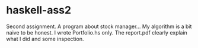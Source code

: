 # haskell-ass2
Second assignment. A program about stock manager...  My algorithm is a bit naive to be honest.  I wrote Portfolio.hs only. The report.pdf clearly explain what I did and some inspection.

